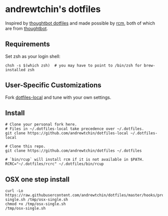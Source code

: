 andrewtchin's dotfiles
=================
Inspired by [thoughtbot dotfiles](https://github.com/thoughtbot/dotfiles) and made possible by
[rcm](https://github.com/thoughtbot/rcm), both of which are from [thoughtbot](https://github.com/thoughtbot).


Requirements
------------
Set zsh as your login shell:
```
chsh -s $(which zsh)  # you may have to point to /bin/zsh for brew-installed zsh
```


User-Specific Customizations
----------------------------
Fork [dotfiles-local](https://github.com/andrewtchin/dotfiles-local) and tune with your own settings.


Install
-------
```
# Clone your personal fork here.
# Files in ~/.dotfiles-local take precedence over ~/.dotfiles.
git clone https://github.com/andrewtchin/dotfiles-local ~/.dotfiles-local

# Clone this repo.
git clone https://github.com/andrewtchin/dotfiles ~/.dotfiles

# `bin/rcup` will install rcm if it is not available in $PATH.
RCRC="~/.dotfiles/rcrc" ~/.dotfiles/bin/rcup
```

OSX one step install
--------------------
```
curl -Lo https://raw.githubusercontent.com/andrewtchin/dotfiles/master/hooks/provisioning_scripts/osx/osx-single.sh /tmp/osx-single.sh
chmod +x /tmp/osx-single.sh
/tmp/osx-single.sh
```
